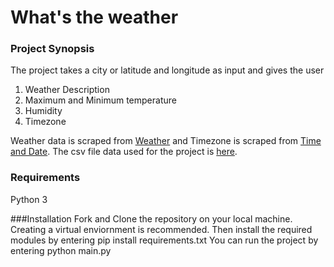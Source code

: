 # What's the weather

### Project Synopsis
The project takes a city or latitude and longitude as input and gives the user
1. Weather Description
2. Maximum and Minimum temperature
3. Humidity
4. Timezone

Weather data is scraped from [Weather]( https://weather.com/en-IN/) and Timezone is scraped from [Time and Date](https://www.timeanddate.com). The csv file data used for the project is [here](https://simplemaps.com/data/world-cities).

### Requirements
Python 3

###Installation
Fork and Clone the repository on your local machine. Creating a virtual enviornment is recommended. Then install the required modules by entering 
    pip install requirements.txt
You can run the project by entering 
    python main.py